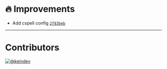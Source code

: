 # :fire: Improvements

- Add cspell config [`2f83beb`](https://github.com/tagproject/vscode-shared-config/commit/2f83bebf1c1e1da3f89a17b4f8d585959c961cf4)

---

# Contributors

[![@keindev](https://avatars.githubusercontent.com/u/4527292?v=4&s=40)](https://github.com/keindev)
